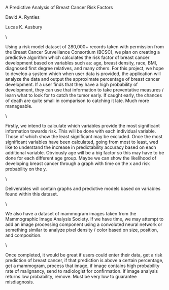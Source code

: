 <span class="s1">A Predictive Analysis of Breast Cancer Risk
Factors</span>

<span class="s1">David A. Rynties</span>

<span class="s1">Lucas K. Ausbury</span>

<span class="s1"></span>\

<span class="s1">Using a risk model dataset of 280,000+ records taken
with permission from the Breast Cancer Surveillance Consortium (BCSC),
we plan on creating a predictive algorithm which calculates the risk
factor of breast cancer development based on variables such as: age,
breast density, race, BMI, diagnosed first degree relatives, and many
others. For this project, we hope to develop a system which when user
data is provided, the application will analyze the data and output the
approximate percentage of breast cancer development. If a user finds
that they have a high probability of development, they can use that
information to take preventative measures / learn what to look for to
catch the tumor early. If caught early, the chances of death are quite
small in comparison to catching it late. Much more manageable.<span
class="Apple-converted-space"> </span></span>

<span class="s1"></span>\

<span class="s1">Firstly, we intend to calculate which variables provide
the most significant information towards risk. This will be done with
each individual variable. Those of which show the least significant may
be excluded. Once the most significant variables have been calculated,
going from most to least, wed like to understand the increase in
predictability accuracy based on each additional variable. Obviously age
will be a big factor so this may have to be done for each different age
group. Maybe we can show the likelihood of developing breast cancer
through a graph with time on the x and risk probability on the y.</span>

<span class="s1"></span>\

<span class="s1">Deliverables will contain graphs and predictive models
based on variables found within this dataset.<span
class="Apple-converted-space"> </span></span>

<span class="s1"></span>\

<span class="s1">We also have a dataset of mammogram images taken from
the Mammographic Image Analysis Society. If we have time, we may attempt
to add an image processing component using a convoluted neural network
or something similar to analyze pixel density / color based on size,
position, and composition.</span>

<span class="s1"></span>\

<span class="s1">Once completed, it would be great if users could enter
their data, get a risk prediction of breast cancer, if that prediction
is above a certain percentage, get a mammogram, process that image, if
image contains high probability rate of malignancy, send to radiologist
for confirmation. If image analysis returns low probability, remove.
Must be very low to guarantee misdiagnosis. <span
class="Apple-converted-space"> </span></span>
